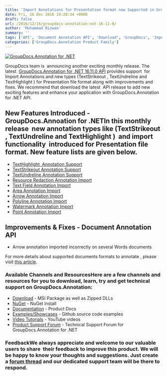 ```yaml
---
title: 'Import Annotations for Presentation format now Supported in GroupDocs.Annotation for .NET 16.11.0'
date: Fri, 16 Dec 2016 19:20:34 +0000
draft: false
url: /2016/12/16/groupdocs-annotation-net-16-11-0/
author: 'Muhammad Rizwan'
summary: ''
tags: ['API', 'Document Annotation API', 'Download', 'GroupDocs', 'Import Annotations', 'Polyline Annotation', 'Presentation', 'Text Highlight', 'Text Strikeout', 'Underline Text', 'watermarking', 'Words', 'Words Annotation']
categories: ['GroupDocs.Annotation Product Family']
---
```


[![GroupDocs.Annotation for .NET](https://blog.groupdocs.com/wp-content/uploads/sites/4/2016/11/groupdocs-annotation-net.png)](http://www.groupdocs.com/products/annotation/net)

GroupDocs team is  announcing another exciting monthly release. The latest  [GroupDocs.Annotation for .NET 16.11.0 API](http://www.groupdocs.com/products/annotation/net "Document Annotation API") provides support  for Import Annotations and new types (TextStrikeout , TextUndreline and TextHighlight ) for Presentation file format along with improvements and fixes. We recommend that download the latest  API release to add new exciting features and enhance your application with GroupDocs.Annotation for .NET API.

## New Features Introduced - GroupDocs.Annoation for .NETIn this monthly release  new annotation types like (TextStrikeout , TextUndreline and TextHighlight )  and import functionality  introduced for **Presentation file format.** New feature lists are given below.

*   [TextHighlight  Annotation Support](https://docs.groupdocs.com/annotation/net "Text Annotation")
*   [TextStrikeout Annotation Support](https://docs.groupdocs.com/annotation/net "Text Strikeout Annotation")
*   [TextUndreline Annotation Support](https://docs.groupdocs.com/annotation/net "Text UnderLine Annotation")
*   [Resource Redaction Annotation Import](https://docs.groupdocs.com/annotation/net "Resource Redaction Annotation")
*   [Text Field Annotation Import](https://docs.groupdocs.com/annotation/net "Text Field Annotation")
*   [Area Annotation Import](https://docs.groupdocs.com/metadata/net "Area Annotation")
*   [Arrow Annotation Import](https://docs.groupdocs.com/annotation/net "Arrow Annotation")
*   [Polyline Annotation Import](https://docs.groupdocs.com/annotation/net "Polyline Annotation")
*   [Watermark Annotation Import](https://docs.groupdocs.com/annotation/net "Watermark Annotation")
*   [Point Annotation Import](https://docs.groupdocs.com/metadata/net "Point Annotation")

## Improvements & Fixes - Document Annotation API

*   Arrow annotation imported incorrectly on several Words documents

For more details about supported documents formats to annotate , please visit [this article](http://www.groupdocs.com/docs/display/annotationnet/Supported+Document+Formats).

### Available Channels and ResourcesHere are a few channels and resources for you to download, learn, try and get technical support on GroupDocs.Annotation:

*   [Download](http://www.groupdocs.com/downloads/annotation/net "Downloads") - MSI Package as well as Zipped DLLs
*   [NuGet](https://www.nuget.org/packages/groupdocs-annotation-dotnet/ "Nuget Package") \- NuGet install
*   [Documentation](http://www.groupdocs.com/docs/display/annotationnet/Getting+Started "Product Documentation") \- Product Docs
*   [Examples/Showcases](https://github.com/groupdocs-annotation/GroupDocs.Annotation-for-.NET "examples,showcases") - Github source code examples
*   [Video Tutorials](https://www.youtube.com/channel/UC5zdCdyWw7gP2Y0_H6klwOA "video tutorials") - YouTube videos
*   [Product Support Forum](http://groupdocs.com/Community/forums/groupdocs.annotation-product-family/5/showforum.aspx "Support forum") - Technical Support Forum for GroupDocs.Annotation for .NET

### FeedbackWe always appreciate and welcome to our valuable users to share  their feedback to improve this product. We will be happy to know your thoughts and suggestions. Just create a [forum thread](http://groupdocs.com/Community/forums/groupdocs.annotation-product-family/5/showforum.aspx) and our dedicated support team will be there to respond.




